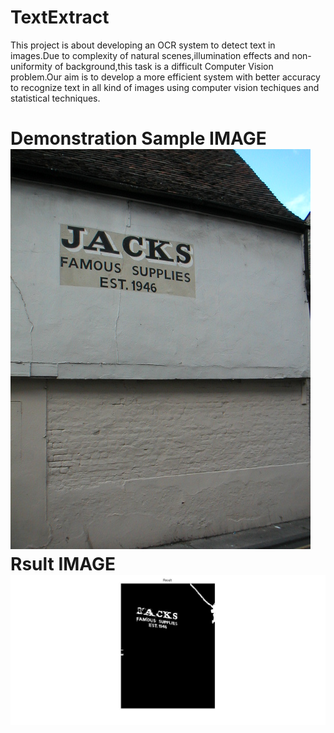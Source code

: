 TextExtract
===========

This project is about developing an OCR system to detect text in images.Due to complexity of natural scenes,illumination 
effects and non-uniformity of background,this task is a difficult Computer Vision problem.Our aim is to develop a more 
efficient system with better accuracy to recognize text in all kind of images using computer vision techiques and 
statistical techniques.

Demonstration
Sample IMAGE
![solarized pallete](./testset/104.jpg)
Rsult IMAGE
![solarized pallete](./testset/result.jpg)
=============



